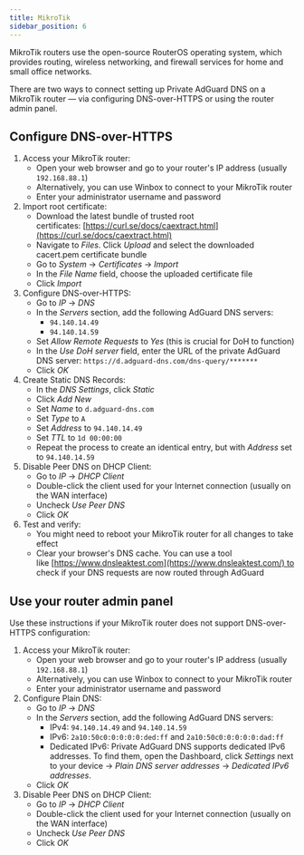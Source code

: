 ```yaml
---
title: MikroTik
sidebar_position: 6
---
```


MikroTik routers use the open-source RouterOS operating system, which provides routing, wireless networking, and firewall services for home and small office networks.

There are two ways to connect setting up Private AdGuard DNS on a MikroTik router — via configuring DNS-over-HTTPS or using the router admin panel.

## Configure DNS-over-HTTPS

1. Access your MikroTik router:
    - Open your web browser and go to your router's IP address (usually `192.168.88.1`)
    - Alternatively, you can use Winbox to connect to your MikroTik router
    - Enter your administrator username and password
1. Import root certificate:
    - Download the latest bundle of trusted root certificates: [https://curl.se/docs/caextract.html](https://curl.se/docs/caextract.html)
    - Navigate to *Files*. Click *Upload* and select the downloaded cacert.pem certificate bundle
    - Go to *System* → *Certificates* → *Import*
    - In the *File Name* field, choose the uploaded certificate file
    - Click *Import*
1. Configure DNS-over-HTTPS:
    - Go to *IP* → *DNS*
    - In the *Servers* section, add the following AdGuard DNS servers:
        - `94.140.14.49`
        - `94.140.14.59`
    - Set *Allow Remote Requests* to *Yes* (this is crucial for DoH to function)
    - In the *Use DoH server* field, enter the URL of the private AdGuard DNS server: `https://d.adguard-dns.com/dns-query/*******`
    - Click *OK*
1. Create Static DNS Records:
    - In the *DNS Settings*, click *Static*
    - Click *Add New*
    - Set *Name* to `d.adguard-dns.com`
    - Set *Type* to `A`
    - Set *Address* to `94.140.14.49`
    - Set *TTL* to `1d 00:00:00`
    - Repeat the process to create an identical entry, but with *Address* set to `94.140.14.59`
1. Disable Peer DNS on DHCP Client:
    - Go to *IP* → *DHCP Client*
    - Double-click the client used for your Internet connection (usually on the WAN interface)
    - Uncheck *Use Peer DNS*
    - Click *OK*
1. Test and verify:
    - You might need to reboot your MikroTik router for all changes to take effect
    - Clear your browser's DNS cache. You can use a tool like [https://www.dnsleaktest.com](https://www.dnsleaktest.com/) to check if your DNS requests are now routed through AdGuard

## Use your router admin panel

Use these instructions if your MikroTik router does not support DNS-over-HTTPS configuration:

1. Access your MikroTik router:
    - Open your web browser and go to your router's IP address (usually `192.168.88.1`)
    - Alternatively, you can use Winbox to connect to your MikroTik router
    - Enter your administrator username and password
1. Configure Plain DNS:
    - Go to *IP* → *DNS*
    - In the *Servers* section, add the following AdGuard DNS servers:
        - IPv4: `94.140.14.49` and `94.140.14.59`
        - IPv6: `2a10:50c0:0:0:0:0:ded:ff` and `2a10:50c0:0:0:0:0:dad:ff`
        - Dedicated IPv6: Private AdGuard DNS supports dedicated IPv6 addresses. To find them, open the Dashboard, click *Settings* next to your device → *Plain DNS server addresses* → *Dedicated IPv6 addresses*.
    - Click *OK*
1. Disable Peer DNS on DHCP Client:
    - Go to *IP* → *DHCP Client*
    - Double-click the client used for your Internet connection (usually on the WAN interface)
    - Uncheck *Use Peer DNS*
    - Click *OK*
